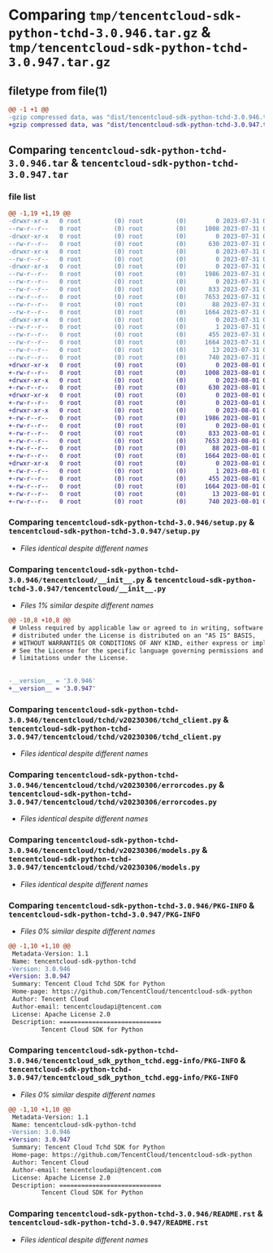 # Comparing `tmp/tencentcloud-sdk-python-tchd-3.0.946.tar.gz` & `tmp/tencentcloud-sdk-python-tchd-3.0.947.tar.gz`

## filetype from file(1)

```diff
@@ -1 +1 @@
-gzip compressed data, was "dist/tencentcloud-sdk-python-tchd-3.0.946.tar", last modified: Mon Jul 31 00:36:35 2023, max compression
+gzip compressed data, was "dist/tencentcloud-sdk-python-tchd-3.0.947.tar", last modified: Tue Aug  1 00:56:46 2023, max compression
```

## Comparing `tencentcloud-sdk-python-tchd-3.0.946.tar` & `tencentcloud-sdk-python-tchd-3.0.947.tar`

### file list

```diff
@@ -1,19 +1,19 @@
-drwxr-xr-x   0 root         (0) root         (0)        0 2023-07-31 00:36:35.000000 tencentcloud-sdk-python-tchd-3.0.946/
--rw-r--r--   0 root         (0) root         (0)     1008 2023-07-31 00:36:35.000000 tencentcloud-sdk-python-tchd-3.0.946/setup.py
-drwxr-xr-x   0 root         (0) root         (0)        0 2023-07-31 00:36:35.000000 tencentcloud-sdk-python-tchd-3.0.946/tencentcloud/
--rw-r--r--   0 root         (0) root         (0)      630 2023-07-31 00:36:35.000000 tencentcloud-sdk-python-tchd-3.0.946/tencentcloud/__init__.py
-drwxr-xr-x   0 root         (0) root         (0)        0 2023-07-31 00:36:35.000000 tencentcloud-sdk-python-tchd-3.0.946/tencentcloud/tchd/
--rw-r--r--   0 root         (0) root         (0)        0 2023-07-31 00:36:35.000000 tencentcloud-sdk-python-tchd-3.0.946/tencentcloud/tchd/__init__.py
-drwxr-xr-x   0 root         (0) root         (0)        0 2023-07-31 00:36:35.000000 tencentcloud-sdk-python-tchd-3.0.946/tencentcloud/tchd/v20230306/
--rw-r--r--   0 root         (0) root         (0)     1986 2023-07-31 00:36:35.000000 tencentcloud-sdk-python-tchd-3.0.946/tencentcloud/tchd/v20230306/tchd_client.py
--rw-r--r--   0 root         (0) root         (0)        0 2023-07-31 00:36:35.000000 tencentcloud-sdk-python-tchd-3.0.946/tencentcloud/tchd/v20230306/__init__.py
--rw-r--r--   0 root         (0) root         (0)      833 2023-07-31 00:36:35.000000 tencentcloud-sdk-python-tchd-3.0.946/tencentcloud/tchd/v20230306/errorcodes.py
--rw-r--r--   0 root         (0) root         (0)     7653 2023-07-31 00:36:35.000000 tencentcloud-sdk-python-tchd-3.0.946/tencentcloud/tchd/v20230306/models.py
--rw-r--r--   0 root         (0) root         (0)       88 2023-07-31 00:36:35.000000 tencentcloud-sdk-python-tchd-3.0.946/setup.cfg
--rw-r--r--   0 root         (0) root         (0)     1664 2023-07-31 00:36:35.000000 tencentcloud-sdk-python-tchd-3.0.946/PKG-INFO
-drwxr-xr-x   0 root         (0) root         (0)        0 2023-07-31 00:36:35.000000 tencentcloud-sdk-python-tchd-3.0.946/tencentcloud_sdk_python_tchd.egg-info/
--rw-r--r--   0 root         (0) root         (0)        1 2023-07-31 00:36:35.000000 tencentcloud-sdk-python-tchd-3.0.946/tencentcloud_sdk_python_tchd.egg-info/dependency_links.txt
--rw-r--r--   0 root         (0) root         (0)      455 2023-07-31 00:36:35.000000 tencentcloud-sdk-python-tchd-3.0.946/tencentcloud_sdk_python_tchd.egg-info/SOURCES.txt
--rw-r--r--   0 root         (0) root         (0)     1664 2023-07-31 00:36:35.000000 tencentcloud-sdk-python-tchd-3.0.946/tencentcloud_sdk_python_tchd.egg-info/PKG-INFO
--rw-r--r--   0 root         (0) root         (0)       13 2023-07-31 00:36:35.000000 tencentcloud-sdk-python-tchd-3.0.946/tencentcloud_sdk_python_tchd.egg-info/top_level.txt
--rw-r--r--   0 root         (0) root         (0)      740 2023-07-31 00:36:35.000000 tencentcloud-sdk-python-tchd-3.0.946/README.rst
+drwxr-xr-x   0 root         (0) root         (0)        0 2023-08-01 00:56:46.000000 tencentcloud-sdk-python-tchd-3.0.947/
+-rw-r--r--   0 root         (0) root         (0)     1008 2023-08-01 00:56:46.000000 tencentcloud-sdk-python-tchd-3.0.947/setup.py
+drwxr-xr-x   0 root         (0) root         (0)        0 2023-08-01 00:56:46.000000 tencentcloud-sdk-python-tchd-3.0.947/tencentcloud/
+-rw-r--r--   0 root         (0) root         (0)      630 2023-08-01 00:56:46.000000 tencentcloud-sdk-python-tchd-3.0.947/tencentcloud/__init__.py
+drwxr-xr-x   0 root         (0) root         (0)        0 2023-08-01 00:56:46.000000 tencentcloud-sdk-python-tchd-3.0.947/tencentcloud/tchd/
+-rw-r--r--   0 root         (0) root         (0)        0 2023-08-01 00:56:46.000000 tencentcloud-sdk-python-tchd-3.0.947/tencentcloud/tchd/__init__.py
+drwxr-xr-x   0 root         (0) root         (0)        0 2023-08-01 00:56:46.000000 tencentcloud-sdk-python-tchd-3.0.947/tencentcloud/tchd/v20230306/
+-rw-r--r--   0 root         (0) root         (0)     1986 2023-08-01 00:56:46.000000 tencentcloud-sdk-python-tchd-3.0.947/tencentcloud/tchd/v20230306/tchd_client.py
+-rw-r--r--   0 root         (0) root         (0)        0 2023-08-01 00:56:46.000000 tencentcloud-sdk-python-tchd-3.0.947/tencentcloud/tchd/v20230306/__init__.py
+-rw-r--r--   0 root         (0) root         (0)      833 2023-08-01 00:56:46.000000 tencentcloud-sdk-python-tchd-3.0.947/tencentcloud/tchd/v20230306/errorcodes.py
+-rw-r--r--   0 root         (0) root         (0)     7653 2023-08-01 00:56:46.000000 tencentcloud-sdk-python-tchd-3.0.947/tencentcloud/tchd/v20230306/models.py
+-rw-r--r--   0 root         (0) root         (0)       88 2023-08-01 00:56:46.000000 tencentcloud-sdk-python-tchd-3.0.947/setup.cfg
+-rw-r--r--   0 root         (0) root         (0)     1664 2023-08-01 00:56:46.000000 tencentcloud-sdk-python-tchd-3.0.947/PKG-INFO
+drwxr-xr-x   0 root         (0) root         (0)        0 2023-08-01 00:56:46.000000 tencentcloud-sdk-python-tchd-3.0.947/tencentcloud_sdk_python_tchd.egg-info/
+-rw-r--r--   0 root         (0) root         (0)        1 2023-08-01 00:56:46.000000 tencentcloud-sdk-python-tchd-3.0.947/tencentcloud_sdk_python_tchd.egg-info/dependency_links.txt
+-rw-r--r--   0 root         (0) root         (0)      455 2023-08-01 00:56:46.000000 tencentcloud-sdk-python-tchd-3.0.947/tencentcloud_sdk_python_tchd.egg-info/SOURCES.txt
+-rw-r--r--   0 root         (0) root         (0)     1664 2023-08-01 00:56:46.000000 tencentcloud-sdk-python-tchd-3.0.947/tencentcloud_sdk_python_tchd.egg-info/PKG-INFO
+-rw-r--r--   0 root         (0) root         (0)       13 2023-08-01 00:56:46.000000 tencentcloud-sdk-python-tchd-3.0.947/tencentcloud_sdk_python_tchd.egg-info/top_level.txt
+-rw-r--r--   0 root         (0) root         (0)      740 2023-08-01 00:56:46.000000 tencentcloud-sdk-python-tchd-3.0.947/README.rst
```

### Comparing `tencentcloud-sdk-python-tchd-3.0.946/setup.py` & `tencentcloud-sdk-python-tchd-3.0.947/setup.py`

 * *Files identical despite different names*

### Comparing `tencentcloud-sdk-python-tchd-3.0.946/tencentcloud/__init__.py` & `tencentcloud-sdk-python-tchd-3.0.947/tencentcloud/__init__.py`

 * *Files 1% similar despite different names*

```diff
@@ -10,8 +10,8 @@
 # Unless required by applicable law or agreed to in writing, software
 # distributed under the License is distributed on an "AS IS" BASIS,
 # WITHOUT WARRANTIES OR CONDITIONS OF ANY KIND, either express or implied.
 # See the License for the specific language governing permissions and
 # limitations under the License.
 
 
-__version__ = '3.0.946'
+__version__ = '3.0.947'
```

### Comparing `tencentcloud-sdk-python-tchd-3.0.946/tencentcloud/tchd/v20230306/tchd_client.py` & `tencentcloud-sdk-python-tchd-3.0.947/tencentcloud/tchd/v20230306/tchd_client.py`

 * *Files identical despite different names*

### Comparing `tencentcloud-sdk-python-tchd-3.0.946/tencentcloud/tchd/v20230306/errorcodes.py` & `tencentcloud-sdk-python-tchd-3.0.947/tencentcloud/tchd/v20230306/errorcodes.py`

 * *Files identical despite different names*

### Comparing `tencentcloud-sdk-python-tchd-3.0.946/tencentcloud/tchd/v20230306/models.py` & `tencentcloud-sdk-python-tchd-3.0.947/tencentcloud/tchd/v20230306/models.py`

 * *Files identical despite different names*

### Comparing `tencentcloud-sdk-python-tchd-3.0.946/PKG-INFO` & `tencentcloud-sdk-python-tchd-3.0.947/PKG-INFO`

 * *Files 0% similar despite different names*

```diff
@@ -1,10 +1,10 @@
 Metadata-Version: 1.1
 Name: tencentcloud-sdk-python-tchd
-Version: 3.0.946
+Version: 3.0.947
 Summary: Tencent Cloud Tchd SDK for Python
 Home-page: https://github.com/TencentCloud/tencentcloud-sdk-python
 Author: Tencent Cloud
 Author-email: tencentcloudapi@tencent.com
 License: Apache License 2.0
 Description: ============================
         Tencent Cloud SDK for Python
```

### Comparing `tencentcloud-sdk-python-tchd-3.0.946/tencentcloud_sdk_python_tchd.egg-info/PKG-INFO` & `tencentcloud-sdk-python-tchd-3.0.947/tencentcloud_sdk_python_tchd.egg-info/PKG-INFO`

 * *Files 0% similar despite different names*

```diff
@@ -1,10 +1,10 @@
 Metadata-Version: 1.1
 Name: tencentcloud-sdk-python-tchd
-Version: 3.0.946
+Version: 3.0.947
 Summary: Tencent Cloud Tchd SDK for Python
 Home-page: https://github.com/TencentCloud/tencentcloud-sdk-python
 Author: Tencent Cloud
 Author-email: tencentcloudapi@tencent.com
 License: Apache License 2.0
 Description: ============================
         Tencent Cloud SDK for Python
```

### Comparing `tencentcloud-sdk-python-tchd-3.0.946/README.rst` & `tencentcloud-sdk-python-tchd-3.0.947/README.rst`

 * *Files identical despite different names*

